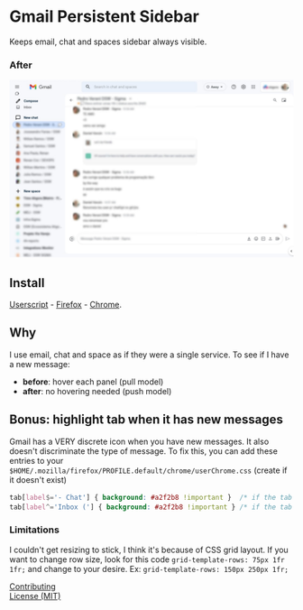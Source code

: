 # Gmail Persistent Sidebar
Keeps email, chat and spaces sidebar always visible.

### After
![After](media/after.jpg)

## Install
[Userscript][1] - [Firefox][2] - [Chrome][3].

## Why
<!-- Focus on explaining what the item does and why users should install it -->
I use email, chat and space as if they were a single service. To see if I have a new message:
- **before**: hover each panel (pull model)
- **after**: no hovering needed (push model)

## Bonus: highlight tab when it has new messages
Gmail has a VERY discrete icon when you have new messages. It also doesn't discriminate the type of message. To fix this, you can add these entries to your `$HOME/.mozilla/firefox/PROFILE.default/chrome/userChrome.css` (create if it doesn't exist)

```css
tab[label$='- Chat'] { background: #a2f2b8 !important }  /* if the tab title ENDS WITH '- Chat', make the tab green */
tab[label^='Inbox ('] { background: #a2f2b8 !important } /* if the tab title STARTS WITH 'Inbox (', make the tab green */
```

### Limitations
I couldn't get resizing to stick, I think it's because of CSS grid layout. If you want to change row size, look for this code `grid-template-rows: 75px 1fr 1fr;` and change to your desire. Ex: `grid-template-rows: 150px 250px 1fr;`

[Contributing](https://github.com/icetbr/my-projects/blob/main/CONTRIBUTING.md)\
[License (MIT)](https://choosealicense.com/licenses/mit/)

[1]: https://openuserjs.org/scripts/icetbr/Gmail_Persistent_Sidebar
[2]: https://addons.mozilla.org/en-US/firefox/addon/gmail-persistent-sidebar/
[3]: https://chrome.google.com/webstore/detail/gmail-persistent-sidebar/jdlfdphbmmhnomfohebjninafjnpbmmm
